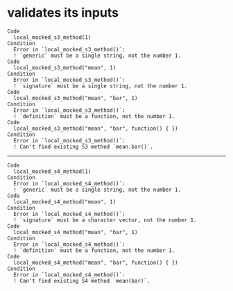 # validates its inputs

    Code
      local_mocked_s3_method(1)
    Condition
      Error in `local_mocked_s3_method()`:
      ! `generic` must be a single string, not the number 1.
    Code
      local_mocked_s3_method("mean", 1)
    Condition
      Error in `local_mocked_s3_method()`:
      ! `signature` must be a single string, not the number 1.
    Code
      local_mocked_s3_method("mean", "bar", 1)
    Condition
      Error in `local_mocked_s3_method()`:
      ! `definition` must be a function, not the number 1.
    Code
      local_mocked_s3_method("mean", "bar", function() { })
    Condition
      Error in `local_mocked_s3_method()`:
      ! Can't find existing S3 method `mean.bar()`.

---

    Code
      local_mocked_s4_method(1)
    Condition
      Error in `local_mocked_s4_method()`:
      ! `generic` must be a single string, not the number 1.
    Code
      local_mocked_s4_method("mean", 1)
    Condition
      Error in `local_mocked_s4_method()`:
      ! `signature` must be a character vector, not the number 1.
    Code
      local_mocked_s4_method("mean", "bar", 1)
    Condition
      Error in `local_mocked_s4_method()`:
      ! `definition` must be a function, not the number 1.
    Code
      local_mocked_s4_method("mean", "bar", function() { })
    Condition
      Error in `local_mocked_s4_method()`:
      ! Can't find existing S4 method `mean(bar)`.

